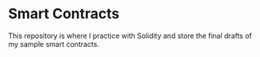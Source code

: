 # Smart Contracts

This repository is where I practice with Solidity and store the final drafts of my sample smart contracts.
